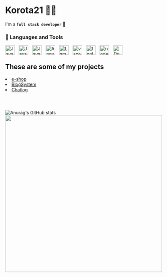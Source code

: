# Korota21 👩‍💻

I'm a **`full stack developer`** 🎿

### 🧰 Languages and Tools
<img align="left" alt="JavaScript" width="30px" style="padding-right:10px" src="https://cdn.jsdelivr.net/gh/devicons/devicon/icons/javascript/javascript-plain.svg">
<img align="left" alt="JavaScript" width="30px" style="padding-right:10px" src="https://cdn.jsdelivr.net/gh/devicons/devicon/icons/github/github-original.svg" >
<img align="left" alt="JavaScript" width="30px" style="padding-right:10px" src="https://cdn.jsdelivr.net/gh/devicons/devicon/icons/typescript/typescript-plain.svg">
<img align="left" alt="Angular" width="30px" style="padding-right:10px" src="https://cdn.jsdelivr.net/gh/devicons/devicon/icons/angularjs/angularjs-plain.svg" >
<img align="left" alt="Laravel" width="30px" style="padding-right:10px"src="https://cdn.jsdelivr.net/gh/devicons/devicon/icons/laravel/laravel-plain.svg" >
<img align="left" alt="vscode" width="30px" style="padding-right:10px" src="https://cdn.jsdelivr.net/gh/devicons/devicon/icons/vscode/vscode-original.svg" >
<img align="left" alt="Ionic" width="30px" style="padding-right:10px" src="https://cdn.jsdelivr.net/gh/devicons/devicon/icons/ionic/ionic-original.svg">
<img align="left" alt="nodeJS" width="30px" style="padding-right:10px" src="https://cdn.jsdelivr.net/gh/devicons/devicon/icons/nodejs/nodejs-original.svg" >

<img align="left" alt="Docker" width="30px" src="https://cdn.jsdelivr.net/gh/devicons/devicon/icons/docker/docker-original.svg" />

<br />

#

## These are some of my projects ##
<li><a href="https://github.com/Korota-21/angEshop">e-shop</a>
<li><a href="https://github.com/Korota-21/blog-system">BlogSystem</a>
<li><a href="https://github.com/Korota-21/chatlog-angular">Chatlog</a></li>
<br />


#

![Anurag's GitHub stats](https://github-readme-stats.vercel.app/api?username=korota-21&show_icons=true&theme=react)
<br />
<a href="https://wakatime.com"><img width="500"  src="https://wakatime.com/share/@Korota_190/eef9b02c-ee09-41c5-8fd6-16e6414f6646.png" /></a>
